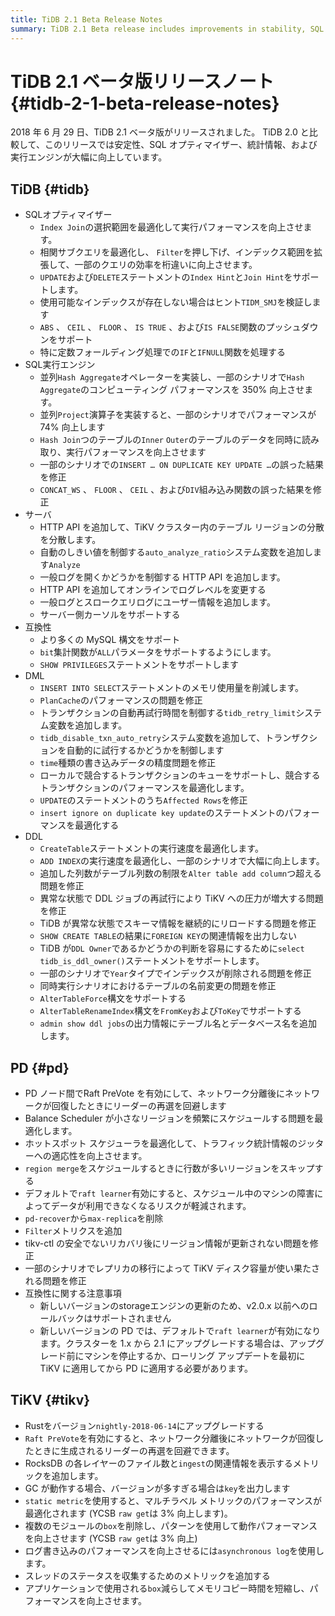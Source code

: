 ```yaml
---
title: TiDB 2.1 Beta Release Notes
summary: TiDB 2.1 Beta release includes improvements in stability, SQL optimizer, statistics, and execution engine. It supports more MySQL syntax, decreases memory usage, and optimizes DDL and DML statements. PD enables Raft PreVote, optimizes scheduler issues, and adds metrics. TiKV upgrades Rust, adds metrics, and improves performance. Compatibility notes include not supporting rollback to v2.0.x and enabling raft learner by default in the new version.
---
```


# TiDB 2.1 ベータ版リリースノート {#tidb-2-1-beta-release-notes}

2018 年 6 月 29 日、TiDB 2.1 ベータ版がリリースされました。 TiDB 2.0 と比較して、このリリースでは安定性、SQL オプティマイザー、統計情報、および実行エンジンが大幅に向上しています。

## TiDB {#tidb}

-   SQLオプティマイザー
    -   `Index Join`の選択範囲を最適化して実行パフォーマンスを向上させます。
    -   相関サブクエリを最適化し、 `Filter`を押し下げ、インデックス範囲を拡張して、一部のクエリの効率を桁違いに向上させます。
    -   `UPDATE`および`DELETE`ステートメントの`Index Hint`と`Join Hint`をサポートします。
    -   使用可能なインデックスが存在しない場合はヒント`TIDM_SMJ`を検証します
    -   `ABS` 、 `CEIL` 、 `FLOOR` 、 `IS TRUE` 、および`IS FALSE`関数のプッシュダウンをサポート
    -   特に定数フォールディング処理での`IF`と`IFNULL`関数を処理する
-   SQL実行エンジン
    -   並列`Hash Aggregate`オペレーターを実装し、一部のシナリオで`Hash Aggregate`のコンピューティング パフォーマンスを 350% 向上させます。
    -   並列`Project`演算子を実装すると、一部のシナリオでパフォーマンスが 74% 向上します
    -   `Hash Join`つのテーブルの`Inner` `Outer`のテーブルのデータを同時に読み取り、実行パフォーマンスを向上させます
    -   一部のシナリオでの`INSERT … ON DUPLICATE KEY UPDATE …`の誤った結果を修正
    -   `CONCAT_WS` 、 `FLOOR` 、 `CEIL` 、および`DIV`組み込み関数の誤った結果を修正
-   サーバ
    -   HTTP API を追加して、TiKV クラスター内のテーブル リージョンの分散を分散します。
    -   自動のしきい値を制御する`auto_analyze_ratio`システム変数を追加します`Analyze`
    -   一般ログを開くかどうかを制御する HTTP API を追加します。
    -   HTTP API を追加してオンラインでログレベルを変更する
    -   一般ログとスロークエリログにユーザー情報を追加します。
    -   サーバー側カーソルをサポートする
-   互換性
    -   より多くの MySQL 構文をサポート
    -   `bit`集計関数が`ALL`パラメータをサポートするようにします。
    -   `SHOW PRIVILEGES`ステートメントをサポートします
-   DML
    -   `INSERT INTO SELECT`ステートメントのメモリ使用量を削減します。
    -   `PlanCache`のパフォーマンスの問題を修正
    -   トランザクションの自動再試行時間を制御する`tidb_retry_limit`システム変数を追加します。
    -   `tidb_disable_txn_auto_retry`システム変数を追加して、トランザクションを自動的に試行するかどうかを制御します
    -   `time`種類の書き込みデータの精度問題を修正
    -   ローカルで競合するトランザクションのキューをサポートし、競合するトランザクションのパフォーマンスを最適化します。
    -   `UPDATE`のステートメントのうち`Affected Rows`を修正
    -   `insert ignore on duplicate key update`のステートメントのパフォーマンスを最適化する
-   DDL
    -   `CreateTable`ステートメントの実行速度を最適化します。
    -   `ADD INDEX`の実行速度を最適化し、一部のシナリオで大幅に向上します。
    -   追加した列数がテーブル列数の制限を`Alter table add column`つ超える問題を修正
    -   異常な状態で DDL ジョブの再試行により TiKV への圧力が増大する問題を修正
    -   TiDB が異常な状態でスキーマ情報を継続的にリロードする問題を修正
    -   `SHOW CREATE TABLE`の結果に`FOREIGN KEY`の関連情報を出力しない
    -   TiDB が`DDL Owner`であるかどうかの判断を容易にするために`select tidb_is_ddl_owner()`ステートメントをサポートします。
    -   一部のシナリオで`Year`タイプでインデックスが削除される問題を修正
    -   同時実行シナリオにおけるテーブルの名前変更の問題を修正
    -   `AlterTableForce`構文をサポートする
    -   `AlterTableRenameIndex`構文を`FromKey`および`ToKey`でサポートする
    -   `admin show ddl jobs`の出力情報にテーブル名とデータベース名を追加します。

## PD {#pd}

-   PD ノード間でRaft PreVote を有効にして、ネットワーク分離後にネットワークが回復したときにリーダーの再選を回避します
-   Balance Scheduler が小さなリージョンを頻繁にスケジュールする問題を最適化します。
-   ホットスポット スケジューラを最適化して、トラフィック統計情報のジッターへの適応性を向上させます。
-   `region merge`をスケジュールするときに行数が多いリージョンをスキップする
-   デフォルトで`raft learner`有効にすると、スケジュール中のマシンの障害によってデータが利用できなくなるリスクが軽減されます。
-   `pd-recover`から`max-replica`を削除
-   `Filter`メトリクスを追加
-   tikv-ctl の安全でないリカバリ後にリージョン情報が更新されない問題を修正
-   一部のシナリオでレプリカの移行によって TiKV ディスク容量が使い果たされる問題を修正
-   互換性に関する注意事項
    -   新しいバージョンのstorageエンジンの更新のため、v2.0.x 以前へのロールバックはサポートされません
    -   新しいバージョンの PD では、デフォルトで`raft learner`が有効になります。クラスターを 1.x から 2.1 にアップグレードする場合は、アップグレード前にマシンを停止するか、ローリング アップデートを最初に TiKV に適用してから PD に適用する必要があります。

## TiKV {#tikv}

-   Rustをバージョン`nightly-2018-06-14`にアップグレードする
-   `Raft PreVote`を有効にすると、ネットワーク分離後にネットワークが回復したときに生成されるリーダーの再選を回避できます。
-   RocksDB の各レイヤーのファイル数と`ingest`の関連情報を表示するメトリックを追加します。
-   GC が動作する場合、バージョンが多すぎる場合は`key`を出力します
-   `static metric`を使用すると、マルチラベル メトリックのパフォーマンスが最適化されます (YCSB `raw get`は 3% 向上します)。
-   複数のモジュールの`box`を削除し、パターンを使用して動作パフォーマンスを向上させます (YCSB `raw get`は 3% 向上)
-   ログ書き込みのパフォーマンスを向上させるには`asynchronous log`を使用します。
-   スレッドのステータスを収集するためのメトリックを追加する
-   アプリケーションで使用される`box`減らしてメモリコピー時間を短縮し、パフォーマンスを向上させます。
